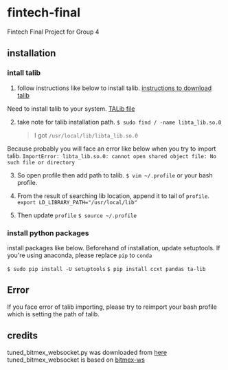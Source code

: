 # fintech-final

Fintech Final Project for Group 4

## installation

### intall talib

1. follow instructions like below to install talib.
   [instructions to download talib](https://sachsenhofer.io/install-ta-lib-ubuntu-server/)

Need to install talib to your system.
[TALib file](https://sourceforge.net/projects/ta-lib/files/ta-lib/0.4.0/)

2. take note for talib installation path.
   `$ sudo find / -name libta_lib.so.0`
   > I got `/usr/local/lib/libta_lib.so.0`

Because probably you will face an error like below when you try to import talib.
`ImportError: libta_lib.so.0: cannot open shared object file: No such file or directory`

3. So open profile then add path to talib.
   `$ vim ~/.profile` or your bash profile.

4. From the result of searching lib location, append it to tail of `profile`.
   `export LD_LIBRARY_PATH="/usr/local/lib"`

5. Then update `profile`
   `$ source ~/.profile`

### install python packages

install packages like below.
Beforehand of installation, update setuptools.
If you're using anaconda, please replace `pip` to `conda`

`$ sudo pip install -U setuptools`
`$ pip install ccxt pandas ta-lib`

## Error

If you face error of talib importing, please try to reimport your bash profile which is setting the path of talib.

## credits

tuned_bitmex_websocket.py was downloaded from [here](https://note.mu/motofumimikami/n/n3baccdc81674)
tuned_bitmex_websocket is based on [bitmex-ws](https://github.com/BitMEX/api-connectors/tree/master/official-ws/python)
